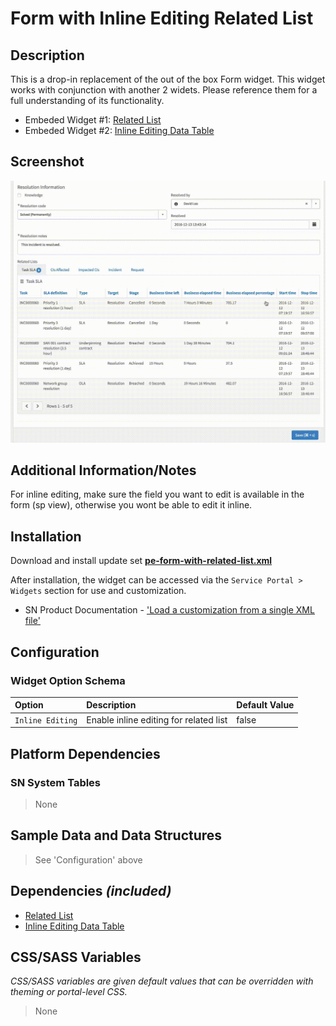 # Form with Inline Editing Related List

## Description
This is a drop-in replacement of the out of the box Form widget. This widget works with conjunction with another 2 widets. Please reference them for a full understanding of its functionality.

* Embeded Widget #1: [Related List](../pe-related-list)
* Embeded Widget #2: [Inline Editing Data Table](../pe-inline-editing-data-table)


## Screenshot

![Form with Related List](../images/pe-form-with-related-list.gif)

## Additional Information/Notes

For inline editing, make sure the field you want to edit is available in the form (sp view), otherwise you wont be able to edit it inline. 

## Installation

Download and install update set **[pe-form-with-related-list.xml](../raw/master/pe-form-with-related-list/pe-form-with-related-list.xml)**




After installation, the widget can be accessed via the `Service Portal > Widgets` section for use and customization.

* SN Product Documentation - ['Load a customization from a single XML file'](https://docs.servicenow.com/bundle/kingston-application-development/page/build/system-update-sets/task/t_SaveAnUpdateSetAsAnXMLFile.html)

## Configuration

### Widget Option Schema

| Option | Description | Default Value |
| :--- | :--- | :--- |
| `Inline Editing` | Enable inline editing for related list   | false |

## Platform Dependencies

### SN System Tables

> None

## Sample Data and Data Structures

> See 'Configuration' above

## Dependencies _(included)_
* [Related List](../pe-related-list)
* [Inline Editing Data Table](../pe-inline-editing-data-table)

## CSS/SASS Variables

_CSS/SASS variables are given default values that can be overridden with theming or portal-level CSS._

> None